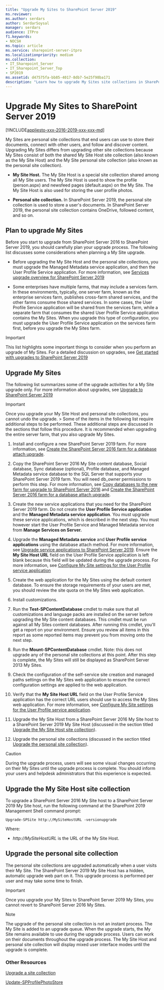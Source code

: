 ```yaml
---
title: "Upgrade My Sites to SharePoint Server 2019"
ms.reviewer: 
ms.author: serdars
author: SerdarSoysal
manager: serdars
audience: ITPro
f1.keywords:
- NOCSH
ms.topic: article
ms.service: sharepoint-server-itpro
ms.localizationpriority: medium
ms.collection:
- IT_Sharepoint_Server
- IT_Sharepoint_Server_Top
- SP2019
ms.assetid: d47575fa-bb85-4017-8db7-5e25f98ba171
description: "Learn how to upgrade My Sites site collections in SharePoint Server 2019."
---
```


# Upgrade My Sites to SharePoint Server 2019

[!INCLUDE[appliesto-xxx-2016-2019-xxx-xxx-md](../includes/appliesto-xxx-2016-2019-xxx-xxx-md.md)] 
  
My Sites are personal site collections that end users can use to store their documents, connect with other users, and follow and discover content. Upgrading My Sites differs from upgrading other site collections because My Sites consist of both the shared My Site Host site collection (also known as the My Site Host) and the My Site personal site collection (also known as the personal site collection).
  
- **My Site Host.** The My Site Host is a special site collection shared among all My Site users. The My Site Host is used to show the profile (person.aspx) and newsfeed pages (default.aspx) on the My Site. The My Site Host is also used for storing the user profile photos. 
    
- **Personal site collection.** In SharePoint Server 2019, the personal site collection is used to store a user's documents. In SharePoint Server 2019, the personal site collection contains OneDrive, followed content, and so on. 
    
## Plan to upgrade My Sites

Before you start to upgrade from SharePoint Server 2016 to SharePoint Server 2019, you should carefully plan your upgrade process. The following list discusses some considerations when planning a My Site upgrade. 
  
- Before upgrading the My Site Host and the personal site collections, you must upgrade the Managed Metadata service application, and then the User Profile Service application. For more information, see [Services upgrade overview for SharePoint Server 2019](overview-of-the-services-upgrade-process-2019.md)
    
- Some enterprises have multiple farms, that may include a services farm. In these environments, typically, one server farm, known as the enterprise services farm, publishes cross-farm shared services, and the other farms consume those shared services. In some cases, the User Profile Service application will be shared from the services farm, while a separate farm that consumes the shared User Profile Service application contains the My Sites. When you upgrade this type of configuration, you must upgrade the User Profile Service application on the services farm first, before you upgrade the My Sites farm.
    
   
> [!IMPORTANT]
> This list highlights some important things to consider when you perform an upgrade of My Sites. For a detailed discussion on upgrades, see [Get started with upgrades to SharePoint Server 2019](get-started-with-upgrade-2019.md)
  
## Upgrade My Sites
<a name="procUMS"> </a>

The following list summarizes some of the upgrade activities for a My Site upgrade only. For more information about upgrades, see [Upgrade to SharePoint Server 2019](upgrade-to-sharepoint-server-2019.md)
  
> [!IMPORTANT]
>  Once you upgrade your My Site Host and personal site collections, you cannot undo the upgrade. >  Some of the items in the following list require additional steps to be performed. These additional steps are discussed in the sections that follow this procedure. It is recommended when upgrading the entire server farm, that you also upgrade My Sites. 
  
1. Install and configure a new SharePoint Server 2019 farm. For more information, see [Create the SharePoint Server 2016 farm for a database attach upgrade](create-the-sharepoint-server-2019-farm-for-a-database-attach-upgrade.md).
    
2. Copy the SharePoint Server 2016 My Site content database, Social database, Sync database (optional), Profile database, and Managed Metadata service database to the SQL Server that supports your SharePoint Server 2019 farm. You will need db_owner permissions to perform this step. For more information, see [Copy databases to the new farm for upgrade to SharePoint Server 2016](copy-databases-to-the-new-farm-for-upgrade-to-sharepoint-server-2019.md) and [Create the SharePoint Server 2016 farm for a database attach upgrade](create-the-sharepoint-server-2019-farm-for-a-database-attach-upgrade.md).
    
3. Create the new service applications that you need for the SharePoint Server 2019 farm. Do not create the **User Profile Service application** and the **Managed Metadata service application**. You must upgrade these service applications, which is described in the next step. You must however start the User Profile Service and Managed Metadata service from **Manage Services on Server.**
    
4. Upgrade the **Managed Metadata service** and **User Profile service applications** using the database attach method. For more information, see [Upgrade service applications to SharePoint Server 2019](upgrade-service-applications-to-sharepoint-server-2019.md). Ensure the **My Site Host URL** field on the User Profile Service application is left blank because this field will be updated during the upgrade process. For more information, see [Configure My Site settings for the User Profile service application](../install/configure-my-sites.md#configsettings)
    
5. Create the web application for the My Sites using the default content database. To ensure the storage requirements of your users are met, you should review the site quota on the My Sites web application.
    
  
6. Install customizations.
    
7. Run the **Test-SPContentDatabase** cmdlet to make sure that all customizations and language packs are installed on the server before upgrading the My Site content databases. This cmdlet must be run against all My Sites content databases. After running this cmdlet, you'll get a report on your environment. Ensure you review all items in this report as some reported items may prevent you from moving onto the next step. 
    
8. Run the **Mount-SPContentDatabase** cmdlet. Note: this does not upgrade any of the personal site collections at this point. After this step is complete, the My Sites will still be displayed as SharePoint Server 2013 My Sites. 
    
9. Check the configuration of the self-service site creation and managed paths settings on the My Sites web application to ensure the correct configuration settings are applied to the web application. 
    
10. Verify that the **My Site Host URL** field on the User Profile Service application has the correct URL users should use to access the My Sites web application. For more information, see [Configure My Site settings for the User Profile service application](../install/configure-my-sites.md#configsettings).
    
11. Upgrade the My Site Host from a SharePoint Server 2016 My Site host to a SharePoint Server 2019 My Site Host (discussed in the section titled [Upgrade the My Site Host site collection](upgrade-my-sites-2019.md#UMSH)). 
    
12. Upgrade the personal site collections (discussed in the section titled [Upgrade the personal site collection](upgrade-my-sites-2019.md#UPSC)).
    
> [!CAUTION]
> During the upgrade process, users will see some visual changes occurring on their My Sites until the upgrade process is complete. You should inform your users and helpdesk administrators that this experience is expected. 
  
## Upgrade the My Site Host site collection
<a name="UMSH"> </a>

To upgrade a SharePoint Server 2016 My Site host to a SharePoint Server 2019 My Site host, run the following command at the SharePoint 2019 Management Shell command prompt:
  
```
Upgrade-SPSite http://MySiteHostURL -versionupgrade
```

Where:
  
-  _http://MySiteHostURL_ is the URL of the My Site Host. 
    
## Upgrade the personal site collection
<a name="UPSC"> </a>

The personal site collections are upgraded automatically when a user visits their My Site. The SharePoint Server 2019 My Site Host has a hidden, automatic upgrade web part on it. This upgrade process is performed per user and may take some time to finish.
  
 
> [!IMPORTANT]
> Once you upgrade your My Sites to SharePoint Server 2019 My Sites, you cannot revert to SharePoint Server 2016 My Sites. 
  
  
> [!NOTE]
> The upgrade of the personal site collection is not an instant process. The My Site is added to an upgrade queue. When the upgrade starts, the My Site remains available to use during the upgrade process. Users can work on their documents throughout the upgrade process. The My Site Host and personal site collection will display mixed user interface modes until the upgrade is complete. 
  
### Other Resources

[Upgrade a site collection](upgrade-a-site-collection-2019.md)
  
[Update-SPProfilePhotoStore](/powershell/module/sharepoint-server/Update-SPProfilePhotoStore?view=sharepoint-ps&preserve-view=true)
